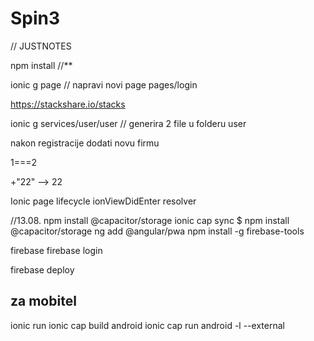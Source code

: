 # Spin3
// JUSTNOTES

npm install //**

ionic g page // napravi novi page
pages/login

https://stackshare.io/stacks

ionic g services/user/user // generira 2 file u folderu user

nakon registracije dodati novu firmu

1===2

+"22"  --> 22


Ionic page lifecycle
ionViewDidEnter
resolver

//13.08.
npm install @capacitor/storage
ionic cap sync
$ npm install @capacitor/storage
ng add @angular/pwa
npm install -g firebase-tools

firebase
firebase login

firebase deploy


za mobitel
----------

ionic run
ionic cap build android
ionic cap run android -l --external
